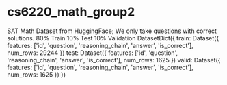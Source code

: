# cs6220_math_group2

SAT Math Dataset from HuggingFace; We only take questions with correct solutions.
80% Train 10% Test 10% Validation
DatasetDict({
    train: Dataset({
        features: ['id', 'question', 'reasoning_chain', 'answer', 'is_correct'],
        num_rows: 29244
    })
    test: Dataset({
        features: ['id', 'question', 'reasoning_chain', 'answer', 'is_correct'],
        num_rows: 1625
    })
    valid: Dataset({
        features: ['id', 'question', 'reasoning_chain', 'answer', 'is_correct'],
        num_rows: 1625
    })
})
